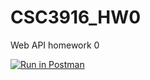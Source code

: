 # CSC3916_HW0
Web API homework 0

[![Run in Postman](https://run.pstmn.io/button.svg)](https://app.getpostman.com/run-collection/0fd4e6507c5ad29dfb46#?env%5BWebAPI%5D=W3sia2V5IjoiYm9va190aXRsZSIsInZhbHVlIjoiVHVyaW5nIiwiZW5hYmxlZCI6dHJ1ZX0seyJrZXkiOiJpZCIsInZhbHVlIjoiUW5VUEJBQUFRQkFKIiwiZW5hYmxlZCI6dHJ1ZX1d)